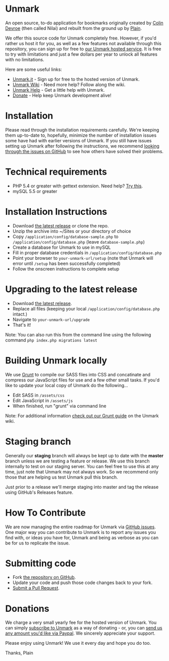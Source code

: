 Unmark
=======

An open source, to-do application for bookmarks originally created by [Colin Devroe](http://cdevroe.com/) (then called Nilai) and rebuilt from the ground up by [Plain](http://plainmade.com/).

We offer this source code for Unmark completely free. However, if you'd rather us host it for you, as well as a few features not available through this repository, you can sign up for free to [our Unmark hosted service](http://unmark.it). It is free to try with limitations and just a few dollars per year to unlock all features with no limitations.

Here are some useful links:

- [Unmark.it](https://unmark.it) - Sign up for free to the hosted version of Unmark.
- [Unmark Wiki](https://github.com/plainmade/unmark/wiki) - Need more help? Follow along the wiki.
- [Unmark Help](http://help.unmark.it) - Get a little help with Unmark.
- [Donate](https://www.paypal.com/cgi-bin/webscr?cmd=_s-xclick&hosted_button_id=XSYNN4MGM826N) - Help keep Unmark development alive!


Installation
==

Please read through the installation requirements carefully. We're keeping them up-to-date to, hopefully, minimize the number of installation issues some have had with earlier versions of Unmark. If you still have issues setting up Unmark after following the instructions, we recommend [looking through the issues on GitHub](https://github.com/plainmade/unmark/issues) to see how others have solved their problems.

Technical requirements
===

- PHP 5.4 or greater with gettext extension. Need help? [Try this](http://php-osx.liip.ch).
- mySQL 5.5 or greater

Installation Instructions
===

- Download [the latest release](https://github.com/plainmade/unmark/releases) or clone the repo.
- Unzip the archive into ~/Sites or your directory of choice
- Copy `/application/config/database-sample.php` to `/application/config/database.php` (leave `database-sample.php`)
- Create a database for Unmark to use in mySQL
- Fill in proper database credentials in `/application/config/database.php`
- Point your browser to `your-unmark-url/setup` (note that Unmark will error until `/setup` has been successfully completed)
- Follow the onscreen instructions to complete setup


Upgrading to the latest release
===

- Download [the latest release](https://github.com/plainmade/unmark/releases).
- Replace all files (keeping your local `/application/config/database.php` intact.)
- Navigate to `your-unmark-url/upgrade`
- That's it!

Note: You can also run this from the command line using the following command `php index.php migrations latest`


Building Unmark locally
==

We use [Grunt](http://gruntjs.com/) to compile our SASS files into CSS and concatinate and compress our JavaScript files for use and a few other small tasks. If you'd like to update your local copy of Unmark do the following...

- Edit SASS in `/assets/css`
- Edit JavaScript in `/assets/js`
- When finished, run "grunt" via command line

Note: For additional information [check out our Grunt guide](https://github.com/plainmade/nilai/wiki/Grunt) on the Unmark wiki.


Staging branch
==

Generally our **staging** branch will always be kept up to date with the **master** branch unless we are testing a feature or release. We use this branch internally to test on our staging server. You can feel free to use this at any time, just note that Unmark may not always work. So we recommend only those that are helping us test Unmark pull this branch.

Just prior to a release we'll merge staging into master and tag the release using GitHub's Releases feature.


How To Contribute
==

We are now managing the entire roadmap for Unmark via [GitHub issues](http://github.com/plainmade/unmark/issues). One major way you can contribute to Unmark is to report any issues you find with, or ideas you have for, Unmark and being as verbose as you can be for us to replicate the issue.

Submitting code
===

- Fork [the repository on GitHub](https://github.com/plainmade/unmark/).
- Update your code and push those code changes back to your fork.
- [Submit a Pull Request](https://github.com/plainmade/unmark/pulls).

Donations
===

We charge a very small yearly fee for the hosted version of Unmark. You can simply [subscribe to Unmark](http://unmark.it) as a way of donating - or, you can [send us any amount you'd like via Paypal](https://www.paypal.com/cgi-bin/webscr?cmd=_s-xclick&hosted_button_id=XSYNN4MGM826N). We sincerely appreciate your support.

Please enjoy using Unmark! We use it every day and hope you do too.

Thanks,
Plain
